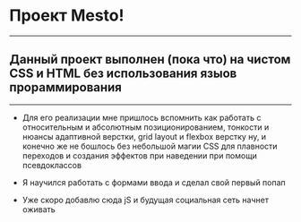 # Проект Mesto!
---

## Данный проект выполнен (пока что) на чистом CSS и HTML без использования языов прораммирования
---

* Для его реализации мне пришлось вспомнить как работать с относительным и абсолютным позиционированием, тонкости и нюансы адаптивной верстки, grid layout и flexbox верстку
ну, и конечно же не бошлось без небольшой магии CSS для плавности переходов и создания эффектов при наведении при помощи псевдоклассов

* Я научился работать с формами ввода и сделал свой первый попап

* Уже скоро добавлю сюда jS и будущая социальная сеть начнет оживать
